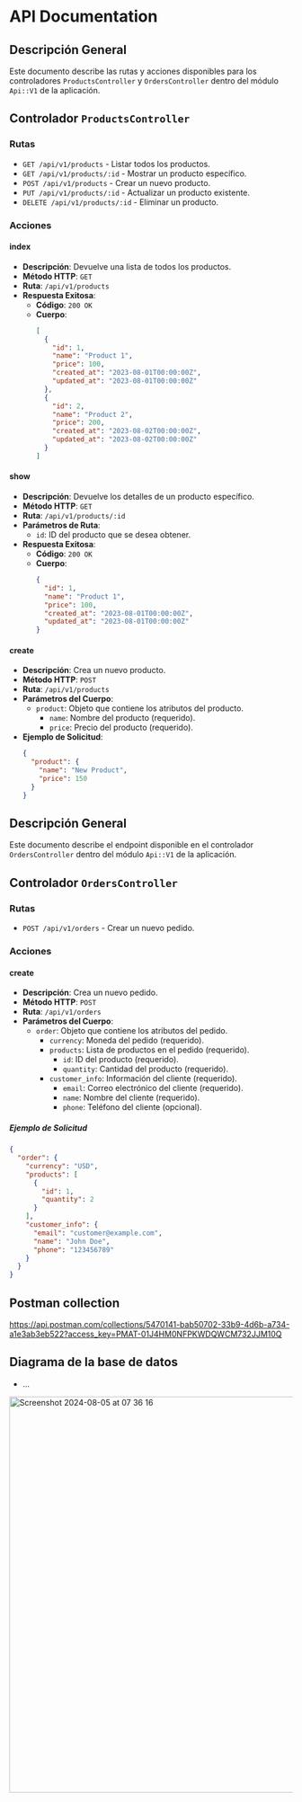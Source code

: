 # API Documentation

## Descripción General

Este documento describe las rutas y acciones disponibles para los controladores `ProductsController` y `OrdersController` dentro del módulo `Api::V1` de la aplicación.

## Controlador `ProductsController`

### Rutas

- `GET /api/v1/products` - Listar todos los productos.
- `GET /api/v1/products/:id` - Mostrar un producto específico.
- `POST /api/v1/products` - Crear un nuevo producto.
- `PUT /api/v1/products/:id` - Actualizar un producto existente.
- `DELETE /api/v1/products/:id` - Eliminar un producto.

### Acciones

#### index

- **Descripción**: Devuelve una lista de todos los productos.
- **Método HTTP**: `GET`
- **Ruta**: `/api/v1/products`
- **Respuesta Exitosa**:
  - **Código**: `200 OK`
  - **Cuerpo**:
    ```json
    [
      {
        "id": 1,
        "name": "Product 1",
        "price": 100,
        "created_at": "2023-08-01T00:00:00Z",
        "updated_at": "2023-08-01T00:00:00Z"
      },
      {
        "id": 2,
        "name": "Product 2",
        "price": 200,
        "created_at": "2023-08-02T00:00:00Z",
        "updated_at": "2023-08-02T00:00:00Z"
      }
    ]
    ```

#### show

- **Descripción**: Devuelve los detalles de un producto específico.
- **Método HTTP**: `GET`
- **Ruta**: `/api/v1/products/:id`
- **Parámetros de Ruta**:
  - `id`: ID del producto que se desea obtener.
- **Respuesta Exitosa**:
  - **Código**: `200 OK`
  - **Cuerpo**:
    ```json
    {
      "id": 1,
      "name": "Product 1",
      "price": 100,
      "created_at": "2023-08-01T00:00:00Z",
      "updated_at": "2023-08-01T00:00:00Z"
    }
    ```

#### create

- **Descripción**: Crea un nuevo producto.
- **Método HTTP**: `POST`
- **Ruta**: `/api/v1/products`
- **Parámetros del Cuerpo**:
  - `product`: Objeto que contiene los atributos del producto.
    - `name`: Nombre del producto (requerido).
    - `price`: Precio del producto (requerido).
- **Ejemplo de Solicitud**:
  ```json
  {
    "product": {
      "name": "New Product",
      "price": 150
    }
  }


## Descripción General

Este documento describe el endpoint disponible en el controlador `OrdersController` dentro del módulo `Api::V1` de la aplicación.

## Controlador `OrdersController`

### Rutas

- `POST /api/v1/orders` - Crear un nuevo pedido.

### Acciones

#### create

- **Descripción**: Crea un nuevo pedido.
- **Método HTTP**: `POST`
- **Ruta**: `/api/v1/orders`
- **Parámetros del Cuerpo**:
  - `order`: Objeto que contiene los atributos del pedido.
    - `currency`: Moneda del pedido (requerido).
    - `products`: Lista de productos en el pedido (requerido).
      - `id`: ID del producto (requerido).
      - `quantity`: Cantidad del producto (requerido).
    - `customer_info`: Información del cliente (requerido).
      - `email`: Correo electrónico del cliente (requerido).
      - `name`: Nombre del cliente (requerido).
      - `phone`: Teléfono del cliente (opcional).

##### Ejemplo de Solicitud
```json
{
  "order": {
    "currency": "USD",
    "products": [
      {
        "id": 1,
        "quantity": 2
      }
    ],
    "customer_info": {
      "email": "customer@example.com",
      "name": "John Doe",
      "phone": "123456789"
    }
  }
}
```
## Postman collection
https://api.postman.com/collections/5470141-bab50702-33b9-4d6b-a734-a1e3ab3eb522?access_key=PMAT-01J4HM0NFPKWDQWCM732JJM10Q

## Diagrama de la base de datos
* ...
<img width="705" alt="Screenshot 2024-08-05 at 07 36 16" src="https://github.com/user-attachments/assets/5b2f1508-a0bf-40c2-889e-238b1c6f1fc2">
